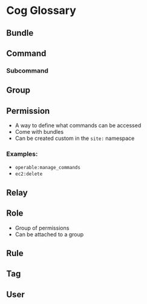 # Cog Glossary

## Bundle
## Command
### Subcommand
## Group
## Permission
  * A way to define what commands can be accessed
  * Come with bundles
  * Can be created custom in the `site:` namespace

### Examples:
  * `operable:manage_commands`
  * `ec2:delete`

## Relay
## Role
  * Group of permissions
  * Can be attached to a group
## Rule
## Tag
## User

